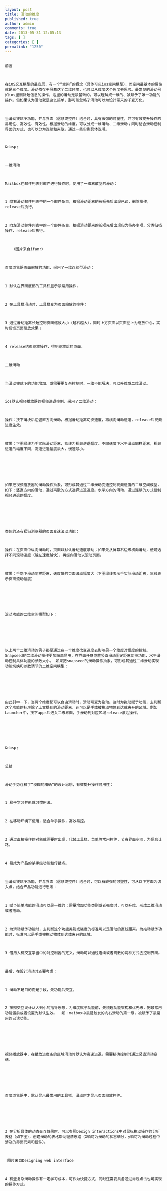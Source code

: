 ```yaml
---
layout: post
title: 滑动的维度
published: true
author: admin
comments: true
date: 2013-05-31 12:05:13
tags: [ ]
categories: [ ]
permalink: "1250"
---
```

![]()


  
    前言
  
  
  
    在iOS交互模型的最底层，有一个“空间”的概念（具体可见ios空间模型），而空间最基本的属性就是三个维度。滑动依存于屏幕这个二维环境，也可以从维度这个角度去思考。最常见的滑动例如ios里删除短信息的操作，这里的滑动是最基础的，可以理解成一维的、被赋予了唯一功能的操作。但如果认为滑动就是这么简单，那可能忽略了滑动可以为设计带来的千变万化。
  
  
  
    当滑动被赋予功能，并与界面（信息或控件）结合时，具有很强的可塑性，并可有效提升操作的易用性、高效性、有效性。根据滑动的维度，可以分成一维滑动、二维滑动；同时结合滑动控制界面的方式，也可以分为连续和离散。通过一些实例具体说明。
  
  
  
    &nbsp;
  
  
  
    一维滑动
  
  
  
    Mailbox在邮件列表对邮件进行操作时，使用了一维离散型的滑动：
  
  
  
    1 向右滑动邮件列表中的一个邮件条目，根据滑动距离的长短先后出现已读，删除操作，release后执行。
  
  
  
    2 向左滑动邮件列表中的一个邮件条目，根据滑动距离的长短先后出现归为待办事项、分类归档操作，release后执行。
  
  
  
       （图片来自ifanr）
  
  
  
    百度浏览器页面缩放的功能，采用了一维连续型滑动：
  
  
  
    1 默认在界面底部的工具栏显示最常用操作，
  
  
  
    2 在工具栏滑动时，工具栏变为页面缩放的控件；
  
  
  
    3 通过滑动距离长短控制页面缩放大小（越右越大），同时上方页面以页面左上为缩放中心，实时反馈页面缩放效果；
  
  
  
    4 release结束缩放操作，得到缩放后的页面。    
  
  
  
    二维滑动 
  
  
  
    当滑动被赋予的功能增加，或需要更复杂控制时，一维不能解决，可以升维成二维滑动。
  
  
  
    ios默认视频播放器的视频进退控制，采用了二维滑动：
  
  
  
    操作：按下滑块后沿竖直方向滑动，根据滑动距离切换速度，再横向滑动进退，release后视频进度生效。
  
  
  
    效果：下图绿线为手实际滑动距离，紫线为视频进退幅度。不同速度下水平滑动同样距离，视频进退的幅度不同，高速进退幅度最大，慢速最小。
  
  
  
    
  
  
  
    如果把视频播放器的滑动操作抽象，可形成其通过二维滑动变速控制视频进度的二维空间模型，如下：竖直方向的滑动，通过离散的方式选择进退速度。水平方向的滑动，通过连续的方式控制视频进退的幅度。
  
  
  
    
  
  
  
    类似的还有猛犸浏览器的页面变速滚动功能：
  
  
  
    操作：在页面中纵向滑动时，页面以默认滑动速度滚动；如果先从屏幕右边缘横向滑动，便可选择不同滚动速度（越左速度越快），再纵向滑动以滚动页面。
  
  
  
    效果：手向下滑动同样距离，速度快的页面滚动幅度大（下图绿线表示手实际滑动距离，紫线表示页面滚动幅度）
  
  
  
    
  
  
  
    滚动功能的二维空间模型如下：
  
  
  
    
  
  
  
    以上两个二维滑动的例子都是通过在一个维度改变速度去影响另一个维度对幅度的控制。Snapseed的二维滑动操作更加简单易用，在界面任意位置竖直滑动固定距离切换功能，水平滑动控制具体功能的参数大小。 如果把snapseed的滑动操作抽象，可形成其通过二维滑动实现功能切换和参数调节的二维空间模型：
  
  
  
    
  
  
  
    由此引申一下，当两个维度都可以自由滑动时，滑动可变为拖动。这时为拖动赋予功能，去判断这个功能的标准除了上文提到的滑动距离，还可以是手或被拖动物体到达或离开的区域。例如Launcher中，按下apps后进入二级界面，手滑动到对应区域release激活操作。
  
  
  
    
  
  
  
    &nbsp;
  
  
  
    总结
  
  
  
    滑动手势诠释了“模糊的精确”的设计思想，有效提升操作可用性：
  
  
  
    1 易于学习并形成习惯用法。
  
  
  
    2 在移动环境下使用，适合单手操作，高效易控。
  
  
  
    3 通过直接操作的对象或需要时出现，代替工具栏、菜单等常用控件，节省界面空间，为信息让路。
  
  
  
    4 易成为产品的杀手级功能和传播点。
  
  
  
    当滑动被赋予功能，并与界面（信息或控件）结合时，可以有较强的可塑性，可从以下方面为切入点，结合产品功能进行思考：
  
  
  
    1 赋予简单功能的滑动可以是一维的；需要增加功能类别或者强度时，可以升维，形成二维滑动或者拖动。
  
  
  
    2 为滑动赋予功能时，去判断这个功能类别或强度的标准可以是滑动的直线距离。为拖动赋予功能时，标准可以是手或被拖动物体到达或离开的区域。
  
  
  
    3 借用人机交互学当中的对控制器的定义，滑动可以通过连续或者离散的两种方式去控制界面。
  
  
  
    最后，在设计滑动时还要考虑：
  
  
  
    1 滑动不是目的而是手段，先功能后交互。
  
  
  
    2 按照交互设计从大到小的指导思想，为维度赋予功能前，先梳理功能架构和优先级，把最常用功能置前或者设置为默认生效。  如：maibox中最易触发的向右滑动的第一级，被赋予了最常用的已读功能。
  
  
  
    
  
  
  
    视频播放器中，在播放进度条的区域滑动时默认为高速进退。需要精确控制时通过竖直滑动变速。
  
  
  
    
  
  
  
    百度浏览器中，默认显示最常用的工具栏，滑动时才显示页面缩放控件。
  
  
  
    
  
  
  
    3 在分析具体的动态交互效果时，可以参照Design interactions中对鼠标拖动操作的分析表格（如下图），创建滑动的表格帮助理清思路（X轴可为滑动的状态细分，y轴可为滑动过程中涉及的界面元素和控件）。
  
  
  
     图片来自Designing web interface
  
  
  
    4 有些复杂滑动操作有一定学习成本，可作为快捷方式，同时还需要具备通过常规点击也可实现的操作方式。
  
